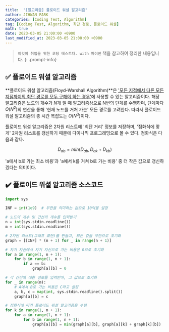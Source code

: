 ```yaml
---
title:  "[알고리즘] 플로이드 워셜 알고리즘"
author: JIHWAN PARK
categories: [Coding Test, Algorithm]
tag: [Coding Test, Algorithm, 최단 경로, 플로이드 워셜]
math: true
date: 2023-03-05 21:00:00 +0900
last_modified_at: 2023-03-05 21:00:00 +0900
---
```

> `이것이 취업을 위한 코딩 테스트다. with 파이썬` 책을 참고하여 정리한 내용입니다.
{: .prompt-info}

## ✅ 플로이드 워셜 알고리즘
**플로이드 워셜 알고리즘(Floyd-Warshall Algorithm)**은 <u>'모든 지점에서 다른 모든 지점까지의 최단 경로를 모두 구해야 하는 경우'</u>에 사용할 수 있는 알고리즘이다. 해당 알고리즘은 노드의 개수가 $N$개 일 때 알고리즘상으로 N번의 단계를 수행하며, 단계마다 $O(N^2)$의 연산을 통해 '현재 노드를 거쳐 가는' 모든 경로를 고려한다. 따라서 플로이드 워셜 알고리즘의 총 시간 복잡도는 $O(N^3)$이다.

플로이드 워셜 알고리즘은 2차원 리스트에 '최단 거리' 정보를 저장하며, '점화식에 맞게' 2차원 리스트를 갱신하기 때문에 다이나믹 프로그래밍으로 볼 수 있다. 점화식은 다음과 같다.

$$
D_{ab} = min(D_{ab}, D_{ak} + D_{kb})
$$

'a에서 b로 가는 최소 비용'과 'a에서 k를 거쳐 b로 가는 비용' 중 더 작은 값으로 갱신하겠다는 의미이다.

## ✔️ 플로이드 워셜 알고리즘 소스코드
```python
import sys

INF = int(1e9)  # 무한을 의미하는 값으로 10억을 설정

# 노드의 개수 및 간선의 개수를 입력받기
n = int(sys.stdin.readline())
m = int(sys.stdin.readline())

# 2차원 리스트(그래프 표현)를 만들고, 모든 값을 무한으로 초기화
graph = [[INF] * (n + 1) for _ in range(n + 1)]

# 자기 자신에서 자기 자신으로 가는 비용은 0으로 초기화
for a in range(1, n + 1):
    for b in range(1, n + 1):
        if a == b:
            graph[a][b] = 0

# 각 간선에 대한 정보를 입력받아, 그 값으로 초기화
for _ in range(m):
    # A에서 B로 가는 비용은 C라고 설정
    a, b, c = map(int, sys.stdin.readline().split())
    graph[a][b] = c

# 점화식에 따라 플로이드 워셜 알고리즘을 수행
for k in range(1, n + 1):
    for a in range(1, n + 1):
        for b in range(1, n + 1):
            graph[a][b] = min(graph[a][b], graph[a][k] + graph[k][b])
```